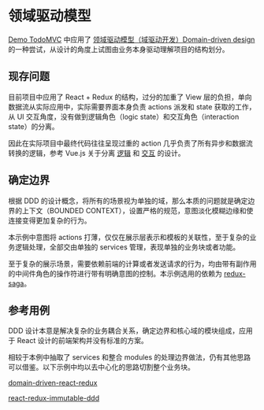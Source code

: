 # 领域驱动模型

[Demo TodoMVC](https://github.com/L-Jovi/exer-web/tree/master/react-practice) 中应用了 [领域驱动模型（域驱动开发）Domain-driven design](https://zh.wikipedia.org/wiki/%E5%9F%9F%E9%A9%B1%E5%8A%A8%E5%BC%80%E5%8F%91) 的一种尝试，从设计的角度上试图由业务本身驱动理解项目的结构划分。

## 现存问题

目前项目中应用了 React + Redux 的结构，过分的加重了 View 层的负担，单向数据流从实际应用中，实际需要界面本身负责 actions 派发和 state 获取的工作，从 UI 交互角度，没有做到逻辑角色（logic state）和交互角色（interaction state）的分离。

因此在实际项目中最终代码往往呈现过重的 action 几乎负责了所有异步和数据流转换的逻辑，参考 Vue.js 关于分离 [逻辑](https://cn.vuejs.org/v2/guide/computed.html) 和 [交互](https://cn.vuejs.org/v2/guide/events.html#%E4%BA%8B%E4%BB%B6%E4%BF%AE%E9%A5%B0%E7%AC%A6) 的设计。

## 确定边界

根据 DDD 的设计概念，将所有的场景视为单独的域，那么本质的问题就是确定边界的上下文（BOUNDED CONTEXT），设置严格的规范，意图淡化模糊边缘和使连接变得更加复杂的行为。

本示例中意图将 actions 打薄，仅仅在展示层表示和模板的关联性，至于复杂的业务逻辑处理，全部交由单独的 services 管理，表现单独的业务块或者功能。

至于复杂的展示场景，需要依赖前端的计算或者发送请求的行为，均由带有副作用的中间件角色的操作符进行带有明确意图的控制。本示例选用的依赖为 [redux-saga](https://github.com/redux-saga/redux-saga)。

## 参考用例

DDD 设计本意是解决复杂的业务耦合关系，确定边界和核心域的模块组成，应用于 React 设计的前端架构并没有标准的方案。

相较于本例中抽取了 services 和整合 modules 的处理边界做法，仍有其他思路可以借鉴。以下示例中均以去中心化的思路切割整个业务块。

[domain-driven-react-redux](https://medium.com/@hassan.djirdeh/domain-driven-react-redux-a474ecf7d126)

[react-redux-immutable-ddd](https://github.com/ersinerdal/react-redux-immutable-ddd)